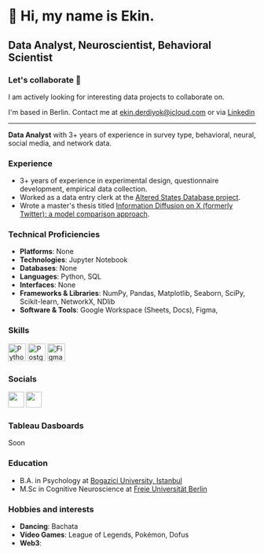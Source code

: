👋 Hi, my name is Ekin.
===============================

Data Analyst, Neuroscientist, Behavioral Scientist
-----------------------------


### Let's collaborate 🤝

I am actively looking for interesting data projects to collaborate on.

I'm based in Berlin. Contact me at [ekin.derdiyok@icloud.com](mailto:ekin.derdiyok@icloud.com) or via [Linkedin](https://linkedin.com/in/ekinderdiyok)

------------

**Data Analyst** with 3+ years of experience in survey type, behavioral, neural, social media, and network data.

### Experience

- 3+ years of experience in experimental design, questionnaire development, empirical data collection.
- Worked as a data entry clerk at the [Altered States Database project](https://osf.io/8mbru/).
- Wrote a master's thesis titled [Information Diffusion on X (formerly Twitter): a model comparison approach](https://github.com/ekinderdiyok/information-diffusion-on-twitter).

### Technical Proficiencies

- **Platforms**: None
- **Technologies**: Jupyter Notebook
- **Databases**: None
- **Languages**: Python, SQL
- **Interfaces**: None
- **Frameworks & Libraries**: NumPy, Pandas, Matplotlib, Seaborn, SciPy, Scikit-learn, NetworkX, NDlib
- **Software & Tools**: Google Workspace (Sheets, Docs), Figma,

### Skills  

<p align="left"> 
 <a href="https://www.python.org/" target="_blank" rel="noreferrer"><img src="https://raw.githubusercontent.com/danielcranney/readme-generator/main/public/icons/skills/python-colored.svg" width="36" height="36" alt="Python" /></a>
 <a href="https://www.postgresql.org/" target="_blank" rel="noreferrer"><img src="https://raw.githubusercontent.com/danielcranney/readme-generator/main/public/icons/skills/postgresql-colored.svg" width="36" height="36" alt="PostgreSQL" /></a> 
 <a href="https://www.figma.com/" target="_blank" rel="noreferrer"><img src="https://raw.githubusercontent.com/danielcranney/readme-generator/main/public/icons/skills/figma-colored.svg" width="36" height="36" alt="Figma" /></a> 
</p> 

### Socials  <p align="left"> <a href="https://www.github.com/ekinderdiyok" target="_blank" rel="noreferrer"><img src="https://raw.githubusercontent.com/danielcranney/readme-generator/main/public/icons/socials/github.svg" width="32" height="32" /></a> <a href="https://www.linkedin.com/in/ekinderdiyok/" target="_blank" rel="noreferrer"><img src="https://raw.githubusercontent.com/danielcranney/readme-generator/main/public/icons/socials/linkedin.svg" width="32" height="32" /></a> </p>

### Tableau Dasboards
Soon

### Education
- B.A. in Psychology at [Bogazici University, Istanbul](https://bogazici.edu.tr/en_US/Content/Academic/Undergraduate_Catalogue/Faculty_of_Arts_and_Sciences/Department_of_Psychology)
- M.Sc in Cognitive Neuroscience at [Freie Universität Berlin](https://ewi-psy.fu-berlin.de/mcnb)

### Hobbies and interests
- **Dancing**: Bachata
- **Video Games**: League of Legends, Pokémon, Dofus
- **Web3**:
 

